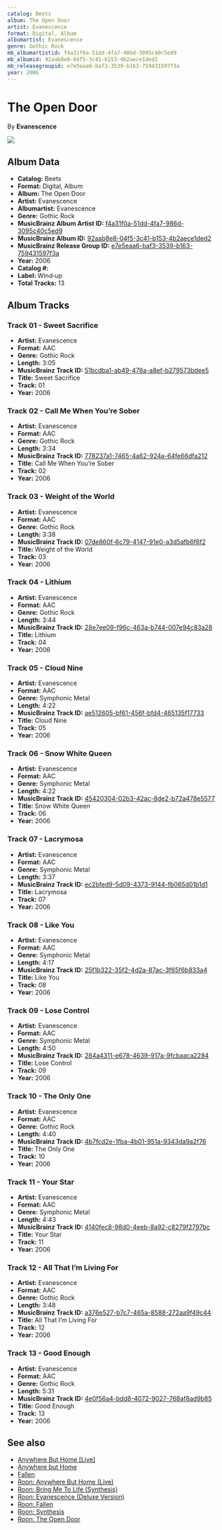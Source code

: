 ```yaml
---
catalog: Beets
album: The Open Door
artist: Evanescence
format: Digital, Album
albumartist: Evanescence
genre: Gothic Rock
mb_albumartistid: f4a31f0a-51dd-4fa7-986d-3095c40c5ed9
mb_albumid: 92aab8e8-04f5-3c41-b153-4b2aece1ded2
mb_releasegroupid: e7e5eaa6-baf3-3539-b163-759431597f3a
year: 2006
---
```


# The Open Door

By **Evanescence**

![](../../assets/beetscovers/Evanescence-The_Open_Door.jpg)

## Album Data

- **Catalog:** Beets
- **Format:** Digital, Album
- **Album:** The Open Door
- **Artist:** Evanescence
- **Albumartist:** Evanescence
- **Genre:** Gothic Rock
- **MusicBrainz Album Artist ID:** [f4a31f0a-51dd-4fa7-986d-3095c40c5ed9](https://musicbrainz.org/artist/f4a31f0a-51dd-4fa7-986d-3095c40c5ed9)
- **MusicBrainz Album ID:** [92aab8e8-04f5-3c41-b153-4b2aece1ded2](https://musicbrainz.org/release/92aab8e8-04f5-3c41-b153-4b2aece1ded2)
- **MusicBrainz Release Group ID:** [e7e5eaa6-baf3-3539-b163-759431597f3a](https://musicbrainz.org/release-group/e7e5eaa6-baf3-3539-b163-759431597f3a)
- **Year:** 2006
- **Catalog #:** 
- **Label:** Wind‐up
- **Total Tracks:** 13

## Album Tracks

### Track 01 - Sweet Sacrifice

- **Artist:** Evanescence
- **Format:** AAC
- **Genre:** Gothic Rock
- **Length:** 3:05
- **MusicBrainz Track ID:** [51bcdba1-ab49-478a-a8ef-b279573bdee5](https://musicbrainz.org/recording/51bcdba1-ab49-478a-a8ef-b279573bdee5)
- **Title:** Sweet Sacrifice
- **Track:** 01
- **Year:** 2006

### Track 02 - Call Me When You’re Sober

- **Artist:** Evanescence
- **Format:** AAC
- **Genre:** Gothic Rock
- **Length:** 3:34
- **MusicBrainz Track ID:** [778237a1-7465-4a62-924a-64fe66dfa212](https://musicbrainz.org/recording/778237a1-7465-4a62-924a-64fe66dfa212)
- **Title:** Call Me When You’re Sober
- **Track:** 02
- **Year:** 2006

### Track 03 - Weight of the World

- **Artist:** Evanescence
- **Format:** AAC
- **Genre:** Gothic Rock
- **Length:** 3:38
- **MusicBrainz Track ID:** [07de860f-6c79-4147-91e0-a3d5afb6f6f2](https://musicbrainz.org/recording/07de860f-6c79-4147-91e0-a3d5afb6f6f2)
- **Title:** Weight of the World
- **Track:** 03
- **Year:** 2006

### Track 04 - Lithium

- **Artist:** Evanescence
- **Format:** AAC
- **Genre:** Gothic Rock
- **Length:** 3:44
- **MusicBrainz Track ID:** [28e7ee09-f96c-463a-b744-007e94c83a28](https://musicbrainz.org/recording/28e7ee09-f96c-463a-b744-007e94c83a28)
- **Title:** Lithium
- **Track:** 04
- **Year:** 2006

### Track 05 - Cloud Nine

- **Artist:** Evanescence
- **Format:** AAC
- **Genre:** Symphonic Metal
- **Length:** 4:22
- **MusicBrainz Track ID:** [ae512605-bf61-456f-bfd4-465135f17733](https://musicbrainz.org/recording/ae512605-bf61-456f-bfd4-465135f17733)
- **Title:** Cloud Nine
- **Track:** 05
- **Year:** 2006

### Track 06 - Snow White Queen

- **Artist:** Evanescence
- **Format:** AAC
- **Genre:** Symphonic Metal
- **Length:** 4:22
- **MusicBrainz Track ID:** [45420304-02b3-42ac-8de2-b72a478e5577](https://musicbrainz.org/recording/45420304-02b3-42ac-8de2-b72a478e5577)
- **Title:** Snow White Queen
- **Track:** 06
- **Year:** 2006

### Track 07 - Lacrymosa

- **Artist:** Evanescence
- **Format:** AAC
- **Genre:** Symphonic Metal
- **Length:** 3:37
- **MusicBrainz Track ID:** [ec2bfed9-5d09-4373-9144-fb065d01b1d1](https://musicbrainz.org/recording/ec2bfed9-5d09-4373-9144-fb065d01b1d1)
- **Title:** Lacrymosa
- **Track:** 07
- **Year:** 2006

### Track 08 - Like You

- **Artist:** Evanescence
- **Format:** AAC
- **Genre:** Symphonic Metal
- **Length:** 4:17
- **MusicBrainz Track ID:** [25f1b322-35f2-4d2a-87ac-3f65f6b833a4](https://musicbrainz.org/recording/25f1b322-35f2-4d2a-87ac-3f65f6b833a4)
- **Title:** Like You
- **Track:** 08
- **Year:** 2006

### Track 09 - Lose Control

- **Artist:** Evanescence
- **Format:** AAC
- **Genre:** Symphonic Metal
- **Length:** 4:50
- **MusicBrainz Track ID:** [284a4311-e678-4639-917a-9fcbaaca2284](https://musicbrainz.org/recording/284a4311-e678-4639-917a-9fcbaaca2284)
- **Title:** Lose Control
- **Track:** 09
- **Year:** 2006

### Track 10 - The Only One

- **Artist:** Evanescence
- **Format:** AAC
- **Genre:** Gothic Rock
- **Length:** 4:40
- **MusicBrainz Track ID:** [4b7fcd2e-1fba-4b01-951a-9343da9a2f76](https://musicbrainz.org/recording/4b7fcd2e-1fba-4b01-951a-9343da9a2f76)
- **Title:** The Only One
- **Track:** 10
- **Year:** 2006

### Track 11 - Your Star

- **Artist:** Evanescence
- **Format:** AAC
- **Genre:** Symphonic Metal
- **Length:** 4:43
- **MusicBrainz Track ID:** [4140fec8-98d0-4eeb-8a92-c8279f2797bc](https://musicbrainz.org/recording/4140fec8-98d0-4eeb-8a92-c8279f2797bc)
- **Title:** Your Star
- **Track:** 11
- **Year:** 2006

### Track 12 - All That I’m Living For

- **Artist:** Evanescence
- **Format:** AAC
- **Genre:** Gothic Rock
- **Length:** 3:48
- **MusicBrainz Track ID:** [a376e527-b7c7-465a-8588-272aa9f49c44](https://musicbrainz.org/recording/a376e527-b7c7-465a-8588-272aa9f49c44)
- **Title:** All That I’m Living For
- **Track:** 12
- **Year:** 2006

### Track 13 - Good Enough

- **Artist:** Evanescence
- **Format:** AAC
- **Genre:** Gothic Rock
- **Length:** 5:31
- **MusicBrainz Track ID:** [4e0f56a4-bdd8-4072-9027-768af8ad9b85](https://musicbrainz.org/recording/4e0f56a4-bdd8-4072-9027-768af8ad9b85)
- **Title:** Good Enough
- **Track:** 13
- **Year:** 2006


## See also

- [Anywhere But Home [Live]](Anywhere_But_Home_[Live].md)
- [Anywhere but Home](Anywhere_but_Home.md)
- [Fallen](Fallen.md)
- [Roon: Anywhere But Home (Live)](../../Roon/Evanescence/Anywhere_But_Home_Live.md)
- [Roon: Bring Me To Life (Synthesis)](../../Roon/Evanescence/Bring_Me_To_Life_Synthesis.md)
- [Roon: Evanescence (Deluxe Version)](../../Roon/Evanescence/Evanescence_Deluxe_Version.md)
- [Roon: Fallen](../../Roon/Evanescence/Fallen.md)
- [Roon: Synthesis](../../Roon/Evanescence/Synthesis.md)
- [Roon: The Open Door](../../Roon/Evanescence/The_Open_Door.md)
